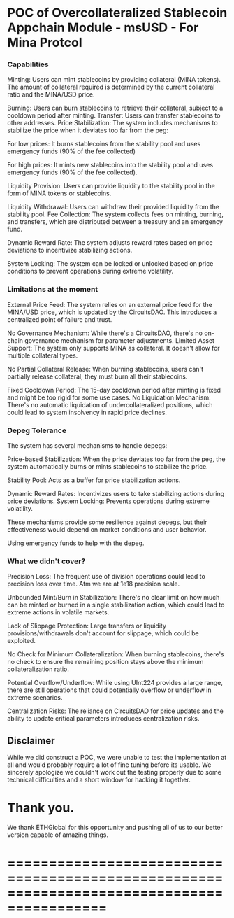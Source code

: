 # POC of Overcollateralized Stablecoin Appchain Module - msUSD - For Mina Protcol

### Capabilities

Minting: Users can mint stablecoins by providing collateral (MINA tokens). The amount of collateral required is determined by the current collateral ratio and the MINA/USD price.

Burning: Users can burn stablecoins to retrieve their collateral, subject to a cooldown period after minting.
Transfer: Users can transfer stablecoins to other addresses.
Price Stabilization: The system includes mechanisms to stabilize the price when it deviates too far from the peg:

For low prices: It burns stablecoins from the stability pool and uses emergency funds (90% of the fee collected)

For high prices: It mints new stablecoins into the stability pool and uses emergency funds (90% of the fee collected).

Liquidity Provision: Users can provide liquidity to the stability pool in the form of MINA tokens or stablecoins.

Liquidity Withdrawal: Users can withdraw their provided liquidity from the stability pool.
Fee Collection: The system collects fees on minting, burning, and transfers, which are distributed between a treasury and an emergency fund.

Dynamic Reward Rate: The system adjusts reward rates based on price deviations to incentivize stabilizing actions.

System Locking: The system can be locked or unlocked based on price conditions to prevent operations during extreme volatility.

### Limitations at the moment

External Price Feed: The system relies on an external price feed for the MINA/USD price, which is updated by the CircuitsDAO. This introduces a centralized point of failure and trust.

No Governance Mechanism: While there's a CircuitsDAO, there's no on-chain governance mechanism for parameter adjustments.
Limited Asset Support: The system only supports MINA as collateral. It doesn't allow for multiple collateral types.

No Partial Collateral Release: When burning stablecoins, users can't partially release collateral; they must burn all their stablecoins.

Fixed Cooldown Period: The 15-day cooldown period after minting is fixed and might be too rigid for some use cases.
No Liquidation Mechanism: There's no automatic liquidation of undercollateralized positions, which could lead to system insolvency in rapid price declines.

### Depeg Tolerance

The system has several mechanisms to handle depegs:

Price-based Stabilization: When the price deviates too far from the peg, the system automatically burns or mints stablecoins to stabilize the price.

Stability Pool: Acts as a buffer for price stabilization actions.

Dynamic Reward Rates: Incentivizes users to take stabilizing actions during price deviations.
System Locking: Prevents operations during extreme volatility.

These mechanisms provide some resilience against depegs, but their effectiveness would depend on market conditions and user behavior.

Using emergency funds to help with the depeg.

### What we didn't cover?

Precision Loss: The frequent use of division operations could lead to precision loss over time. Atm we are at 1e18 precision scale.

Unbounded Mint/Burn in Stabilization: There's no clear limit on how much can be minted or burned in a single stabilization action, which could lead to extreme actions in volatile markets.

Lack of Slippage Protection: Large transfers or liquidity provisions/withdrawals don't account for slippage, which could be exploited.

No Check for Minimum Collateralization: When burning stablecoins, there's no check to ensure the remaining position stays above the minimum collateralization ratio.

Potential Overflow/Underflow: While using UInt224 provides a large range, there are still operations that could potentially overflow or underflow in extreme scenarios.

Centralization Risks: The reliance on CircuitsDAO for price updates and the ability to update critical parameters introduces centralization risks.

## Disclaimer

While we did construct a POC, we were unable to test the implementation at all and would probably require a lot of fine tuning before its usable.
We sincerely apologize we couldn't work out the testing properly due to some technical difficulties and a short window for hacking it together.

# Thank you.

We thank ETHGlobal for this opportunity and pushing all of us to our better version capable of amazing things.

# ==========================================================================================
